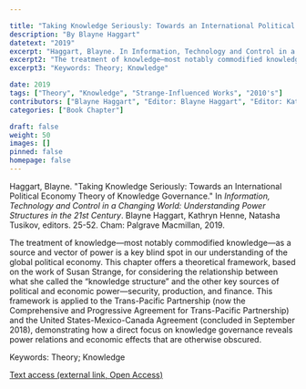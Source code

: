 ```yaml
---

title: "Taking Knowledge Seriously: Towards an International Political Economy Theory of Knowledge Governance"
description: "By Blayne Haggart"
datetext: "2019"
excerpt: "Haggart, Blayne. In Information, Technology and Control in a Changing World: Understanding Power Structures in the 21st Century, edited by Blayne Haggart, Kathryn Henne, Natasha Tusikov, 25-52. Cham: Palgrave Macmillan, 2019."
excerpt2: "The treatment of knowledge—most notably commodified knowledge—as a source and vector of power is a key blind spot in our understanding of the global political economy. This chapter offers a theoretical framework, based on the work of Susan Strange, for considering the relationship between what she called the “knowledge structure” and the other key sources of political and economic power—security, production, and finance. This framework is applied to the Trans-Pacific Partnership (now the Comprehensive and Progressive Agreement for Trans-Pacific Partnership) and the United States-Mexico-Canada Agreement (concluded in September 2018), demonstrating how a direct focus on knowledge governance reveals power relations and economic effects that are otherwise obscured."
excerpt3: "Keywords: Theory; Knowledge"

date: 2019
tags: ["Theory", "Knowledge", "Strange-Influenced Works", "2010's"]
contributors: ["Blayne Haggart", "Editor: Blayne Haggart", "Editor: Kathryn Henne", "Editor: Natasha Tusikov"]
categories: ["Book Chapter"]

draft: false
weight: 50
images: []
pinned: false
homepage: false
---
```


Haggart, Blayne. "Taking Knowledge Seriously: Towards an International Political Economy Theory of Knowledge Governance." In *Information, Technology and Control in a Changing World: Understanding Power Structures in the 21st Century*. Blayne Haggart, Kathryn Henne, Natasha Tusikov, editors.  25-52. Cham: Palgrave Macmillan, 2019.

The treatment of knowledge—most notably commodified knowledge—as a source and vector of power is a key blind spot in our understanding of the global political economy. This chapter offers a theoretical framework, based on the work of Susan Strange, for considering the relationship between what she called the “knowledge structure” and the other key sources of political and economic power—security, production, and finance. This framework is applied to the Trans-Pacific Partnership (now the Comprehensive and Progressive Agreement for Trans-Pacific Partnership) and the United States-Mexico-Canada Agreement (concluded in September 2018), demonstrating how a direct focus on knowledge governance reveals power relations and economic effects that are otherwise obscured.

Keywords: Theory; Knowledge

[Text access (external link, Open Access)](https://link.springer.com/chapter/10.1007/978-3-030-14540-8_2)

